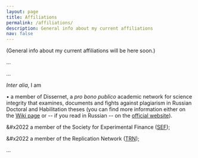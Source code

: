 ```yaml
---
layout: page
title: Affiliations
permalink: /affiliations/
description: General info about my current affiliations
nav: false
---
```


(General info about my current affiliations will be here soon.)

...


...


<i>Inter alia</i>, I am 

&#x2022; a member of Dissernet, a <i>pro bono publico</i> academic network for science integrity that examines, documents and fights against plagiarism in Russian Doctoral and Habilitation theses (you can find more information either on the [Wiki page](https://en.wikipedia.org/wiki/Dissernet) or -- if you read in Russian -- on the [official website](https://www.dissernet.org/)).

&#x2022 a member of the Society for Experimental Finance ([SEF](https://www.experimentalfinance.org/));

&#x2022 a member of the Replication Network ([TRN](https://replicationnetwork.com/));


...
